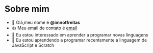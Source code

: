 # Sobre mim
- 👋 Olá,meu nome é **@imnotfreitas**
- :+1: Meu email de contato é [email](freitas.escola13@gmail.com)
- 👀 Eu estou interessado em aprender a programar  novas linguagens
- 🌱 Eu estou aprendendo a programar recentemente a linguagem de JavaScript e Scratch

<!---
imnotfreitas/imnotfreitas is a ✨ special ✨ repository because its `README.md` (this file) appears on your GitHub profile.
You can click the Preview link to take a look at your changes.
--->
